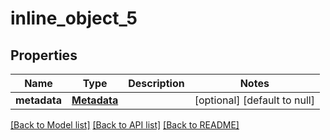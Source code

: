 # inline_object_5

## Properties
Name | Type | Description | Notes
------------ | ------------- | ------------- | -------------
**metadata** | [**Metadata**](Metadata.md) |  | [optional] [default to null]

[[Back to Model list]](../README.md#documentation-for-models) [[Back to API list]](../README.md#documentation-for-api-endpoints) [[Back to README]](../README.md)


